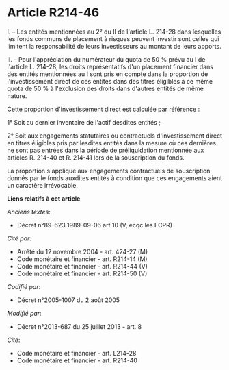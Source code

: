 # Article R214-46

I. – Les entités mentionnées au 2° du II de l'article L. 214-28 dans lesquelles les fonds communs de placement à risques
peuvent investir sont celles qui limitent la responsabilité de leurs investisseurs au montant de leurs apports.

II. – Pour l'appréciation du numérateur du quota de 50 % prévu au I de l'article L. 214-28, les droits représentatifs d'un
placement financier dans des entités mentionnées au I sont pris en compte dans la proportion de l'investissement direct de
ces entités dans des titres éligibles à ce même quota de 50 % à l'exclusion des droits dans d'autres entités de même nature.

Cette proportion d'investissement direct est calculée par référence :

1° Soit au dernier inventaire de l'actif desdites entités ;

2° Soit aux engagements statutaires ou contractuels d'investissement direct en titres éligibles pris par lesdites entités
dans la mesure où ces dernières ne sont pas entrées dans la période de préliquidation mentionnée aux articles R. 214-40 et R.
214-41 lors de la souscription du fonds.

La proportion s'applique aux engagements contractuels de souscription donnés par le fonds auxdites entités à condition que
ces engagements aient un caractère irrévocable.

**Liens relatifs à cet article**

_Anciens textes_:

  - Décret n°89-623 1989-09-06 art 10 (V, ecqc les FCPR)

_Cité par_:

  - Arrêté du 12 novembre 2004 - art. 424-27 (M)
  - Code monétaire et financier - art. R214-14 (M)
  - Code monétaire et financier - art. R214-44 (V)
  - Code monétaire et financier - art. R214-50 (V)

_Codifié par_:

  - Décret n°2005-1007 du 2 août 2005

_Modifié par_:

  - Décret n°2013-687 du 25 juillet 2013 - art. 8

_Cite_:

  - Code monétaire et financier - art. L214-28
  - Code monétaire et financier - art. R214-40
